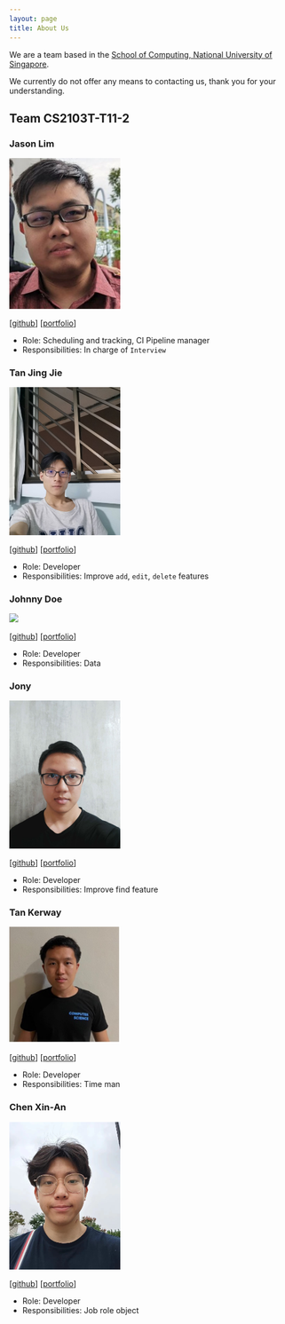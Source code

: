 ```yaml
---
layout: page
title: About Us
---
```


We are a team based in the [School of Computing, National University of Singapore](http://www.comp.nus.edu.sg).

We currently do not offer any means to contacting us, thank you for your understanding.

## Team CS2103T-T11-2

### Jason Lim

<img src="images/jasonlcy-temp.png" width="200px">

[[github](https://github.com/JasonLCY-Temp)]
[[portfolio](team/jasonlcy-temp.md)]

* Role: Scheduling and tracking, CI Pipeline manager
* Responsibilities: In charge of  `Interview`

### Tan Jing Jie

<img src="images/jingjie88.png" width="200px">

[[github](http://github.com/jingjie88)]
[[portfolio](team/jingjie88.md)]

* Role: Developer
* Responsibilities: Improve `add`, `edit`, `delete` features

### Johnny Doe

<img src="images/johndoe.png" width="200px">

[[github](http://github.com/johndoe)] [[portfolio](team/johndoe.md)]

* Role: Developer
* Responsibilities: Data

### Jony

<img src="images/jonyxzx.png" width="200px">

[[github](http://github.com/jonyxzx)]
[[portfolio](team/jonyxzx.md)]

* Role: Developer
* Responsibilities: Improve find feature

### Tan Kerway

<img src="images/kiwibang.png" width="200px">

[[github](http://github.com/kiwibang)]
[[portfolio](team/kiwibang.md)]

* Role: Developer
* Responsibilities: Time man

### Chen Xin-An

<img src="images/chen1x.png" width="200px">

[[github](http://github.com/Chen1x)]
[[portfolio](team/chen1x.md)]

* Role: Developer
* Responsibilities: Job role object

